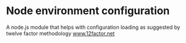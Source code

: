 Node environment configuration
==============================
A node.js module that helps with configuration loading as suggested by twelve factor methodology www.12factor.net
